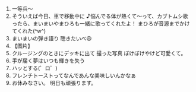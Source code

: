 1. 一等兵～
2. そういえば今日、車で移動中に ♪悩んでる体が熱くて～って、カブトムシ歌ったら、まいまいやまひろも一緒に歌ってくれたよ！ まひろが音源までかけてくれた(^w^)
3. まいまいの弾き語り 聴きたいべ😃
4. 【图片】
5. クルージングのときにデッキに出て 撮った写真 ぼけぼけやけど可愛くて。
6. 手が届く夢はいつも輝きを失う
7. ハッとする(゜ロ゜)
8. フレンチトーストってなんであんな美味しいんかなぁ
9. お休みなさい。 明日も頑張ります。